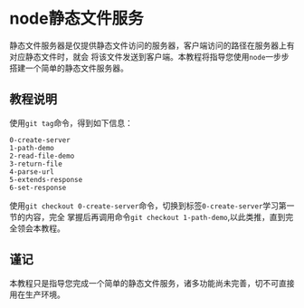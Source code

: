 # node静态文件服务

静态文件服务器是仅提供静态文件访问的服务器，客户端访问的路径在服务器上有对应静态文件时，就会
将该文件发送到客户端。本教程将指导您使用`node`一步步搭建一个简单的静态文件服务器。

## 教程说明

使用`git tag`命令，得到如下信息：  
```
0-create-server
1-path-demo
2-read-file-demo
3-return-file
4-parse-url
5-extends-response
6-set-response
```
使用`git checkout 0-create-server`命令，切换到标签`0-create-server`学习第一节的内容，完全
掌握后再调用命令`git checkout 1-path-demo`,以此类推，直到完全领会本教程。

## 谨记

本教程只是指导您完成一个简单的静态文件服务，诸多功能尚未完善，切不可直接用在生产环境。
